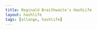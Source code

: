 ```yaml
---
title: Reginald Braithwaite's HashLife
layout: hashlife
tags: [allonge, hashlife]
---
```


<canvas width="600" height="337" id="viewport"></canvas>
